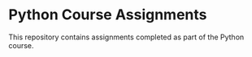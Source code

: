 # Python Course Assignments

This repository contains assignments completed as part of the Python course.
